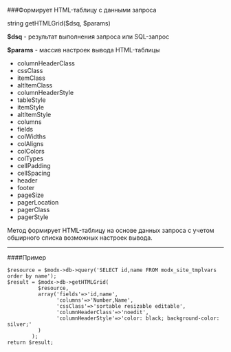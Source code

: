 ###Формирует HTML-таблицу с данными запроса

string getHTMLGrid($dsq, $params)

**$dsq** - результат выполнения запроса или SQL-запрос

**$params** - массив настроек вывода HTML-таблицы

+ columnHeaderClass
+ cssClass
+ itemClass
+ altItemClass
+ columnHeaderStyle
+ tableStyle
+ itemStyle
+ altItemStyle
+ columns
+ fields
+ colWidths
+ colAligns
+ colColors
+ colTypes
+ cellPadding
+ cellSpacing
+ header
+ footer
+ pageSize
+ pagerLocation
+ pagerClass
+ pagerStyle

Метод формирует HTML-таблицу на основе данных запроса с учетом обширного списка возможных настроек вывода.

***

####Пример

	$resource = $modx->db->query('SELECT id,name FROM modx_site_tmplvars order by name');   
	$result = $modx->db->getHTMLGrid(
			  $resource,
			  array('fields'=>'id,name',
			  		'columns'=>'Number,Name',  
					'cssClass'=>'sortable resizable editable',  
					'columnHeaderClass'=>'noedit',  
					'columnHeaderStyle'=>'color: black; background-color: silver;'  
			  )
			);  
	return $result; 